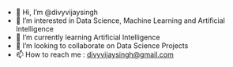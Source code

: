 - 👋 Hi, I’m @divyvijaysingh
- 👀 I’m interested in Data Science, Machine Learning and Artificial Intelligence
- 🌱 I’m currently learning Artificial Intelligence
- 💞️ I’m looking to collaborate on Data Science Projects
- 📫 How to reach me : divyvijaysingh@gmail.com

<!---
divyvijaysingh/divyvijaysingh is a ✨ special ✨ repository because its `README.md` (this file) appears on your GitHub profile.
You can click the Preview link to take a look at your changes.
--->
